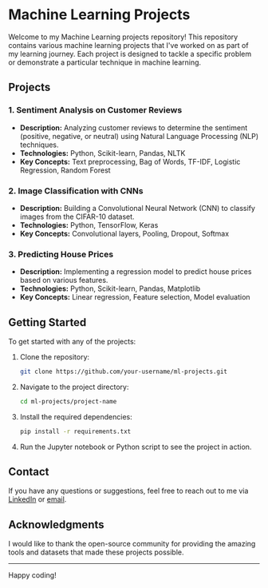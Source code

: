 # Machine Learning Projects

Welcome to my Machine Learning projects repository! This repository contains various machine learning projects that I've worked on as part of my learning journey. Each project is designed to tackle a specific problem or demonstrate a particular technique in machine learning.

## Projects

### 1. Sentiment Analysis on Customer Reviews
- **Description:** Analyzing customer reviews to determine the sentiment (positive, negative, or neutral) using Natural Language Processing (NLP) techniques.
- **Technologies:** Python, Scikit-learn, Pandas, NLTK
- **Key Concepts:** Text preprocessing, Bag of Words, TF-IDF, Logistic Regression, Random Forest

### 2. Image Classification with CNNs
- **Description:** Building a Convolutional Neural Network (CNN) to classify images from the CIFAR-10 dataset.
- **Technologies:** Python, TensorFlow, Keras
- **Key Concepts:** Convolutional layers, Pooling, Dropout, Softmax

### 3. Predicting House Prices
- **Description:** Implementing a regression model to predict house prices based on various features.
- **Technologies:** Python, Scikit-learn, Pandas, Matplotlib
- **Key Concepts:** Linear regression, Feature selection, Model evaluation

## Getting Started

To get started with any of the projects:

1. Clone the repository:
    ```bash
    git clone https://github.com/your-username/ml-projects.git
    ```
2. Navigate to the project directory:
    ```bash
    cd ml-projects/project-name
    ```
3. Install the required dependencies:
    ```bash
    pip install -r requirements.txt
    ```
4. Run the Jupyter notebook or Python script to see the project in action.

## Contact

If you have any questions or suggestions, feel free to reach out to me via [LinkedIn](your-linkedin-profile) or [email](your-email-address).

## Acknowledgments

I would like to thank the open-source community for providing the amazing tools and datasets that made these projects possible.

---

Happy coding!
